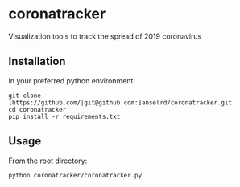 # coronatracker
Visualization tools to track the spread of 2019 coronavirus

## Installation
In your preferred python environment:
```
git clone [https://github.com/|git@github.com:]anselrd/coronatracker.git
cd coronatracker
pip install -r requirements.txt
```

## Usage
From the root directory:
```
python coronatracker/coronatracker.py
```
